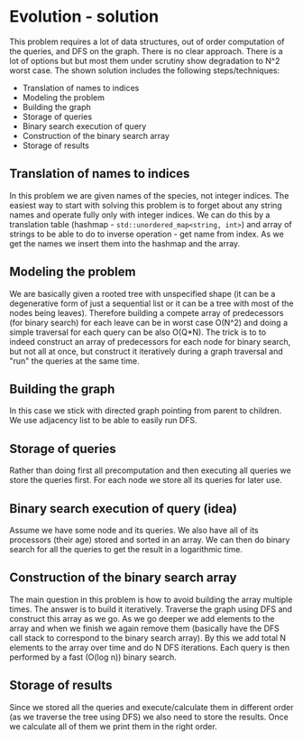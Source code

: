 # Evolution - solution
This problem requires a lot of data structures, out of order computation of the queries, and DFS on the graph. There is no clear approach. There is a lot of options but but most them under scrutiny show degradation to N^2 worst case. The shown solution includes the following steps/techniques:

- Translation of names to indices
- Modeling the problem
- Building the graph
- Storage of queries
- Binary search execution of query
- Construction of the binary search array
- Storage of results

## Translation of names to indices
In this problem we are given names of the species, not integer indices. The easiest way to start with solving this problem is to forget about any string names and operate fully only with integer indices. We can do this by a translation table (hashmap - `std::unordered_map<string, int>`) and array of strings to be able to do to inverse operation - get name from index. As we get the names we insert them into the hashmap and the array.

## Modeling the problem
We are basically given a rooted tree with unspecified shape (it can be a degenerative form of just a sequential list or it can be a tree with most of the nodes being leaves). Therefore building a compete array of predecessors (for binary search) for each leave can be in worst case O(N^2) and doing a simple traversal for each query can be also O(Q*N). The trick is to to indeed construct an array of predecessors for each node for binary search, but not all at once, but construct it iteratively during a graph traversal and "run" the queries at the same time.

## Building the graph
In this case we stick with directed graph pointing from parent to children. We use adjacency list to be able to easily run DFS.

## Storage of queries
Rather than doing first all precomputation and then executing all queries we store the queries first. For each node we store all its queries for later use.

## Binary search execution of query (idea)
Assume we have some node and its queries. We also have all of its processors (their age) stored and sorted in an array. We can then do binary search for all the queries to get the result in a logarithmic time.

## Construction of the binary search array
The main question in this problem is how to avoid building the array multiple times. The answer is to build it iteratively. Traverse the graph using DFS and construct this array as we go. As we go deeper we add elements to the array and when we finish we again remove them (basically have the DFS call stack to correspond to the binary search array). By this we add total N elements to the array over time and do N DFS iterations. Each query is then performed by a fast (O(log n)) binary search.

## Storage of results
Since we stored all the queries and execute/calculate them in different order (as we traverse the tree using DFS) we also need to store the results. Once we calculate all of them we print them in the right order.
